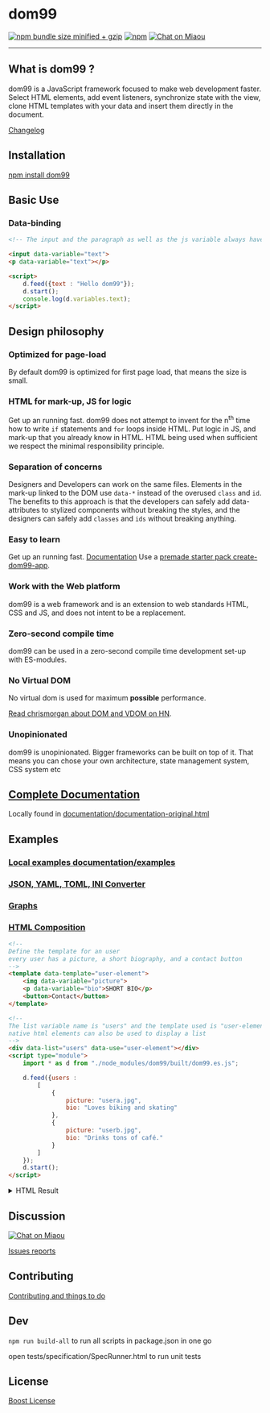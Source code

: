 # dom99

[![npm bundle size minified + gzip](https://img.shields.io/bundlephobia/minzip/dom99.svg)](https://bundlephobia.com/result?p=dom99)
[![npm](https://img.shields.io/npm/v/dom99.svg)](https://www.npmjs.com/package/dom99)
[![Chat on Miaou](https://miaou.dystroy.org/static/shields/room-en.svg?v=1)](https://miaou.dystroy.org/2813?dom99)

<hr>

## What is dom99 ?

dom99 is a JavaScript framework focused to make web development faster. Select HTML elements, add event listeners, synchronize state with the view, clone HTML templates with your data and insert them directly in the document.

[Changelog](https://dom99.now.sh/changelog.html#timeline)

## Installation

[npm install dom99](https://www.npmjs.com/package/dom99)


## Basic Use

### Data-binding

```html
<!-- The input and the paragraph as well as the js variable always have the same value -->

<input data-variable="text">
<p data-variable="text"></p>

<script>
    d.feed({text : "Hello dom99"});
    d.start();
    console.log(d.variables.text);
</script>
```


## Design philosophy



### Optimized for page-load

By default dom99 is optimized for first page load, that means the size is small.


### HTML for mark-up, JS for logic

Get up an running fast. dom99 does not attempt to invent for the n<sup>th</sup> time how to write <code>if</code> statements and <code>for</code> loops inside HTML. Put logic in JS, and mark-up that you already know in HTML. HTML being used when sufficient we respect the minimal responsibility principle.


### Separation of concerns

Designers and Developers can work on the same files. Elements in the mark-up linked to the DOM use `data-*` instead of the overused `class` and `id`. The benefits to this approach is that the developers can safely add data-attributes to stylized components without breaking the styles, and the designers can safely add `classes` and `ids` without breaking anything.


### Easy to learn

Get up an running fast. [Documentation](https://dom99.now.sh/documentation.html) Use a [premade starter pack create-dom99-app](https://github.com/GrosSacASac/create-dom99-app/).


### Work with the Web platform

dom99 is a web framework and is an extension to web standards HTML, CSS and JS, and does not intent to be a replacement.


### Zero-second compile time

dom99 can be used in a zero-second compile time development set-up with ES-modules.


### No Virtual DOM

No virtual dom is used for maximum **possible** performance.

[Read chrismorgan about DOM and VDOM on HN](https://news.ycombinator.com/item?id=15957517).


### Unopinionated

dom99 is unopinionated. Bigger frameworks can be built on top of it. That means you can chose your own architecture, state management system, CSS system etc


## [Complete Documentation](https://dom99.now.sh/documentation.html)


Locally found in [documentation/documentation-original.html](https://github.com/GrosSacASac/DOM99/blob/master/documentation/documentation-original.html)


## Examples


### [Local examples documentation/examples](https://dom99.now.sh/examples)

### [JSON, YAML, TOML, INI Converter](https://grossacasacs-left-phalange.vercel.app/)

### [Graphs](https://github.com/GrosSacASac/graphs)

### [HTML Composition](https://dom99.now.sh/documentation.html#Composition)

```html
<!--
Define the template for an user
every user has a picture, a short biography, and a contact button
-->
<template data-template="user-element">
    <img data-variable="picture">
    <p data-variable="bio">SHORT BIO</p>
    <button>Contact</button>
</template>

<!--
The list variable name is "users" and the template used is "user-element"
native html elements can also be used to display a list
-->
<div data-list="users" data-use="user-element"></div>
<script type="module">
    import * as d from "./node_modules/dom99/built/dom99.es.js";

    d.feed({users :
        [
            {
                picture: "usera.jpg",
                bio: "Loves biking and skating"
            },
            {
                picture: "userb.jpg",
                bio: "Drinks tons of café."
            }
        ]
    });
    d.start();
</script>
```

<details>
<summary>HTML Result</summary>
<pre><code>
&lt;div data-list=&quot;*users-user-element&quot;&gt;&#10;    &lt;img data-variable=&quot;*picture&quot; alt=&quot;user-picture&quot; src=&quot;usera.jpg&quot;&gt;&#10;    &lt;p data-variable=&quot;*bio&quot;&gt;Loves biking and skating&lt;/p&gt;&#10;    &lt;button&gt;Contact&lt;/button&gt;&#10;&#10;    &lt;img data-variable=&quot;*picture&quot; alt=&quot;user-picture&quot; src=&quot;userb.jpg&quot;&gt;&#10;    &lt;p data-variable=&quot;*bio&quot;&gt;Drinks tons of caf&eacute;.&lt;/p&gt;&#10;    &lt;button&gt;Contact&lt;/button&gt;&#10;&lt;/div&gt;
</code></pre>
</details>


## Discussion


[![Chat on Miaou](https://miaou.dystroy.org/static/shields/room-en.svg?v=1)](https://miaou.dystroy.org/2813?dom99)


[Issues reports](https://github.com/GrosSacASac/DOM99/issues)


## Contributing

[Contributing and things to do](https://github.com/GrosSacASac/DOM99/blob/master/CONTRIBUTING.md)

## Dev

`npm run build-all` to run all scripts in package.json in one go

open tests/specification/SpecRunner.html to run unit tests

## License

[Boost License](https://github.com/GrosSacASac/DOM99/blob/master/LICENSE.txt)
